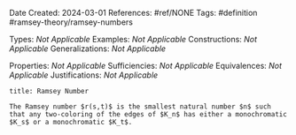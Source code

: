 Date Created: 2024-03-01
References: #ref/NONE
Tags: #definition #ramsey-theory/ramsey-numbers  

Types: <i>Not Applicable</i>
Examples: <i>Not Applicable</i>
Constructions: <i>Not Applicable</i>
Generalizations: <i>Not Applicable</i>

Properties: <i>Not Applicable</i>
Sufficiencies: <i>Not Applicable</i>
Equivalences: <i>Not Applicable</i>
Justifications: <i>Not Applicable</i>

```ad-definition
title: Ramsey Number

The Ramsey number $r(s,t)$ is the smallest natural number $n$ such that any two-coloring of the edges of $K_n$ has either a monochromatic $K_s$ or a monochromatic $K_t$.

```